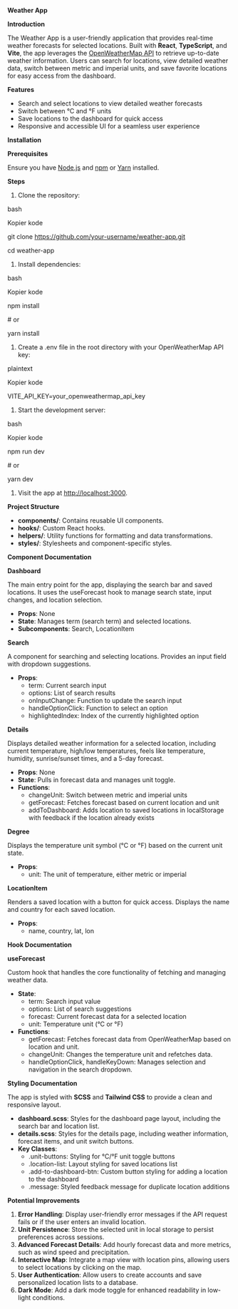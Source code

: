 **Weather App**

**Introduction**

The Weather App is a user-friendly application that provides real-time weather forecasts for selected locations. Built with **React**, **TypeScript**, and **Vite**, the app leverages the [OpenWeatherMap API](https://openweathermap.org/) to retrieve up-to-date weather information. Users can search for locations, view detailed weather data, switch between metric and imperial units, and save favorite locations for easy access from the dashboard.

**Features**

- Search and select locations to view detailed weather forecasts
- Switch between °C and °F units
- Save locations to the dashboard for quick access
- Responsive and accessible UI for a seamless user experience

**Installation**

**Prerequisites**

Ensure you have [Node.js](https://nodejs.org/) and [npm](https://www.npmjs.com/) or [Yarn](https://yarnpkg.com/) installed.

**Steps**

1. Clone the repository:

bash

Kopier kode

git clone <https://github.com/your-username/weather-app.git>

cd weather-app

1. Install dependencies:

bash

Kopier kode

npm install

\# or

yarn install

1. Create a .env file in the root directory with your OpenWeatherMap API key:

plaintext

Kopier kode

VITE_API_KEY=your_openweathermap_api_key

1. Start the development server:

bash

Kopier kode

npm run dev

\# or

yarn dev

1. Visit the app at <http://localhost:3000>.

**Project Structure**

- **components/**: Contains reusable UI components.
- **hooks/**: Custom React hooks.
- **helpers/**: Utility functions for formatting and data transformations.
- **styles/**: Stylesheets and component-specific styles.

**Component Documentation**

**Dashboard**

The main entry point for the app, displaying the search bar and saved locations. It uses the useForecast hook to manage search state, input changes, and location selection.

- **Props**: None
- **State**: Manages term (search term) and selected locations.
- **Subcomponents**: Search, LocationItem

**Search**

A component for searching and selecting locations. Provides an input field with dropdown suggestions.

- **Props**:
  - term: Current search input
  - options: List of search results
  - onInputChange: Function to update the search input
  - handleOptionClick: Function to select an option
  - highlightedIndex: Index of the currently highlighted option

**Details**

Displays detailed weather information for a selected location, including current temperature, high/low temperatures, feels like temperature, humidity, sunrise/sunset times, and a 5-day forecast.

- **Props**: None
- **State**: Pulls in forecast data and manages unit toggle.
- **Functions**:
  - changeUnit: Switch between metric and imperial units
  - getForecast: Fetches forecast based on current location and unit
  - addToDashboard: Adds location to saved locations in localStorage with feedback if the location already exists

**Degree**

Displays the temperature unit symbol (°C or °F) based on the current unit state.

- **Props**:
  - unit: The unit of temperature, either metric or imperial

**LocationItem**

Renders a saved location with a button for quick access. Displays the name and country for each saved location.

- **Props**:
  - name, country, lat, lon

**Hook Documentation**

**useForecast**

Custom hook that handles the core functionality of fetching and managing weather data.

- **State**:
  - term: Search input value
  - options: List of search suggestions
  - forecast: Current forecast data for a selected location
  - unit: Temperature unit (°C or °F)
- **Functions**:
  - getForecast: Fetches forecast data from OpenWeatherMap based on location and unit.
  - changeUnit: Changes the temperature unit and refetches data.
  - handleOptionClick, handleKeyDown: Manages selection and navigation in the search dropdown.

**Styling Documentation**

The app is styled with **SCSS** and **Tailwind CSS** to provide a clean and responsive layout.

- **dashboard.scss**: Styles for the dashboard page layout, including the search bar and location list.
- **details.scss**: Styles for the details page, including weather information, forecast items, and unit switch buttons.
- **Key Classes**:
  - .unit-buttons: Styling for °C/°F unit toggle buttons
  - .location-list: Layout styling for saved locations list
  - .add-to-dashboard-btn: Custom button styling for adding a location to the dashboard
  - .message: Styled feedback message for duplicate location additions

**Potential Improvements**

1. **Error Handling**: Display user-friendly error messages if the API request fails or if the user enters an invalid location.
2. **Unit Persistence**: Store the selected unit in local storage to persist preferences across sessions.
3. **Advanced Forecast Details**: Add hourly forecast data and more metrics, such as wind speed and precipitation.
4. **Interactive Map**: Integrate a map view with location pins, allowing users to select locations by clicking on the map.
5. **User Authentication**: Allow users to create accounts and save personalized location lists to a database.
6. **Dark Mode**: Add a dark mode toggle for enhanced readability in low-light conditions.
